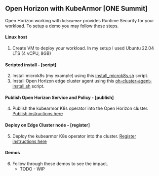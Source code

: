 ## Open Horizon with KubeArmor [ONE Summit]

Open Horizon working with `kubearmor` provides Runtime Security for your workload. To setup a demo you may follow these steps.

#### Linux host
1. Create VM to deploy your workload. In my setup I used Ubuntu 22.04 LTS (4 vCPU, 8GB)

#### Scripted install - [script]
2. Install microk8s (my example) using this [install_microk8s.sh](./script/install_microk8s.sh) script.
3. Install Open Horizon edge cluster agent using this [oh-cluster-agent-install.sh](./script/oh-cluster-agent-install.sh) script.

#### Publish Open Horizon Service and Policy - [publish]
4. Publish the kubearmor K8s operator into the Open Horizon cluster. [Publish instructions here](./publish)

#### Deploy on Edge Cluster node - [register]
5. Deploy the kubearmor K8s operator into the cluster. [Register instructions here](./register) 

#### Demos 
6. Follow through these demos to see the impact.
   - TODO - WIP 
